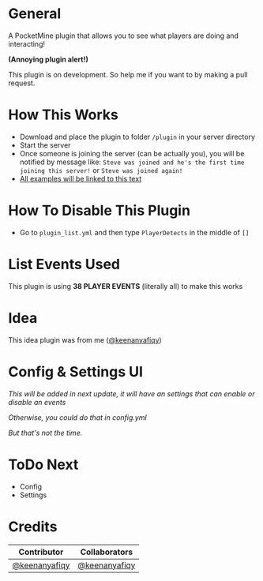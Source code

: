 # General
A PocketMine plugin that allows you to see what players are doing and interacting!

**(Annoying plugin alert!)**

This plugin is on development. So help me if you want to by making a pull request.

# How This Works
- Download and place the plugin to folder `/plugin` in your server directory
- Start the server
- Once someone is joining the server (can be actually you), you will be notified by message like: `Steve was joined and he's the first time joining this server!` or `Steve was joined again!`
- [All examples will be linked to this text](https://github.com/keenanyafiqy/PlayerDetectsExample)

# How To Disable This Plugin
- Go to `plugin_list.yml` and then type `PlayerDetects` in the middle of `[]`

# List Events Used
This plugin is using **38 PLAYER EVENTS** (literally all) to make this works

# Idea
This idea plugin was from me ([@keenanyafiqy](https://github.com/keenanyafiqy))

# Config & Settings UI
_This will be added in next update, it will have an settings that can enable or disable an events_

_Otherwise, you could do that in config.yml_

_But that's not the time._

# ToDo Next
- Config
- Settings

# Credits
|Contributor|Collaborators|
| :--: | :--: |
|[@keenanyafiqy](https://github.com/keenanyafiqy)|[@keenanyafiqy](https://github.com/keenanyafiqy)|
